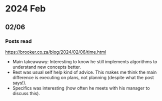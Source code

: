 # 2024 Feb

## 02/06


### Posts read
https://brooker.co.za/blog/2024/02/06/time.html

- Main takeawawy: Interesting to know he still implements algorithms to understand new concepts better.
- Rest was usual self help kind of advice. This makes me think the main difference is executing on plans, not planning (despite what the post says!).
- Specifics was interesting (how often he meets with his manager to discuss this).
